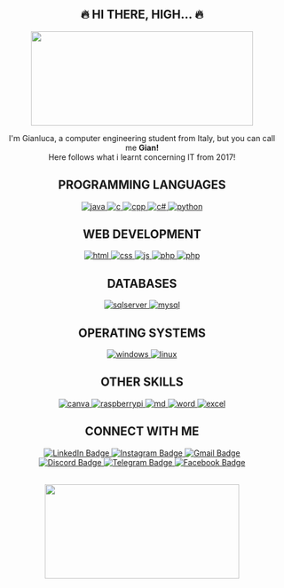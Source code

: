 <h2 align="center">🔥 HI THERE, HIGH... 🔥 </h2>

<p align="center">
    <img src="https://i.giphy.com/media/v1.Y2lkPTc5MGI3NjExdnZ0MDlrN2thY2h1bnc2endxdHB1cW9xY3Rza244aGhuODdnc2hheiZlcD12MV9pbnRlcm5hbF9naWZfYnlfaWQmY3Q9Zw/897vm5ABNbgFW/giphy.gif" width="400" height="170" />
</p>

<p align="center">
I'm Gianluca, a computer engineering student from Italy, but you can call me <b>Gian!</b><br>
Here follows what i learnt concerning IT from 2017!
</p>

<h2 align="center"> PROGRAMMING LANGUAGES </h2>
<p align = "center">
    <a href = "https://www.java.com/it/">
        <img src="https://skillicons.dev/icons?i=java"
        alt="java"/>
    </a>
    <a href = "https://it.wikipedia.org/wiki/C_(linguaggio_di_programmazione)">
        <img src="https://skillicons.dev/icons?i=c" alt="c"/>
    </a>
    <a href = "https://isocpp.org/">
        <img src="https://skillicons.dev/icons?i=cpp" alt="cpp"/>
    </a>
    <a href = "https://dotnet.microsoft.com/it-it/languages/csharp">
        <img src="https://skillicons.dev/icons?i=cs" alt="c#"/>
    </a>
    <a href = "https://www.python.org/">
        <img src="https://skillicons.dev/icons?i=python" alt="python"/>
    </a>
</p>

<h2 align="center"> WEB DEVELOPMENT </h2>
<p align = "center">
    <a href = "https://developer.mozilla.org/en-US/docs/Web/HTML">
        <img src="https://skillicons.dev/icons?i=html"
        alt="html"/>
    </a>
    <a href = "https://www.w3.org/Style/CSS/Overview.en.html">
        <img src="https://skillicons.dev/icons?i=css" alt="css"/>
    </a>
    <a href = "https://developer.mozilla.org/en-US/docs/Web/JavaScript">
        <img src="https://skillicons.dev/icons?i=js" alt="js"/>
    </a>
    <a href = "https://www.php.net/">
        <img src="https://skillicons.dev/icons?i=php" alt="php"/>
    </a>
    <a href = "https://getbootstrap.com/">
        <img src="https://skillicons.dev/icons?i=bootstrap" alt="php"/>
    </a>
</p>

<h2 align="center"> DATABASES </h2>
<p align = "center">
    <a href = "https://www.microsoft.com/it-it/sql-server/sql-server-2022">
        <img src="https://go-skill-icons.vercel.app/api/icons?i=sqlserver"
        alt="sqlserver"/>
    </a>
    <a href = "https://www.mysql.com/it/">
        <img src="https://go-skill-icons.vercel.app/api/icons?i=mysql"
        alt="mysql"/>
    </a>
</p>

<h2 align="center"> OPERATING SYSTEMS </h2>
<p align = "center">
    <a href = "https://www.microsoft.com/it-it/windows?r=1">
        <img src="https://go-skill-icons.vercel.app/api/icons?i=windows"
        alt="windows"/>
    </a>
    <a href = "https://www.linux.it/">
        <img src="https://go-skill-icons.vercel.app/api/icons?i=linux"
        alt="linux"/>
    </a>
</p>

<h2 align="center"> OTHER SKILLS </h2>
<p align = "center">
    <a href = "https://www.canva.com/">
        <img src="https://go-skill-icons.vercel.app/api/icons?i=canva"
        alt="canva"/>
    </a>
    <a href = "https://www.raspberrypi.com/">
        <img src="https://go-skill-icons.vercel.app/api/icons?i=raspberrypi"
        alt="raspberrypi"/>
    </a>
     <a href = "https://www.markdownguide.org/">
        <img src="https://skillicons.dev/icons?i=md" 
        alt="md"/>
    </a>
    <a href = "https://www.microsoft.com/it-it/microsoft-365/word?market=it">
        <img src="https://go-skill-icons.vercel.app/api/icons?i=word"
        alt="word"/>
    </a>
     <a href = "https://www.microsoft.com/it-it/microsoft-365/excel?market=it">
        <img src="https://go-skill-icons.vercel.app/api/icons?i=excel"
        alt="excel"/>
    </a>
</p>

<h2 align="center"> CONNECT WITH ME </h2>
<div id="badges" align="center">
    <a href="https://www.linkedin.com/in/gianluca-ravaglia-530812237/">
        <img src="https://img.shields.io/badge/LinkedIn-blue?style=for-the-badge&logo=linkedin&logoColor=white" alt="LinkedIn Badge"/>
    </a>
    <a href="https://www.instagram.com/gianlu_ravaglia/">
        <img src="https://img.shields.io/badge/Instagram-%23E4405F.svg?style=for-the-badge&logo=Instagram&logoColor=white" alt="Instagram Badge"/>
    </a>
    <a href="mailto:gianlurava2003@gmail.com">
        <img src="https://img.shields.io/badge/Gmail-D14836?style=for-the-badge&logo=gmail&logoColor=white" alt="Gmail Badge"/>
    </a>
        <br>
        <a href="https://discord.com/users/gnanlu">
        <img src="https://img.shields.io/badge/Discord-%235865F2.svg?style=for-the-badge&logo=discord&logoColor=white" alt="Discord Badge"/>
    </a>
    <a href="https://t.me/Gnanlu03">
        <img src="https://img.shields.io/badge/Telegram-2CA5E0?style=for-the-badge&logo=telegram&logoColor=white" alt="Telegram Badge"/>
    </a>    
    <a href="https://www.facebook.com/gianlu.rava">
        <img src="https://img.shields.io/badge/Facebook-%231877F2.svg?style=for-the-badge&logo=Facebook&logoColor=white" alt="Facebook Badge"/>
    </a>  
</div>

<br>

<p align="center">
    <img src="https://i.giphy.com/media/v1.Y2lkPTc5MGI3NjExZGsxcXZpNHZkMDE2anAwaHRhaG44NzV4YXo3Z2gxcjF2eDhtMDN0byZlcD12MV9pbnRlcm5hbF9naWZfYnlfaWQmY3Q9Zw/n4oKYFlAcv2AU/giphy.gif" width="350" height="170" />
</p>
